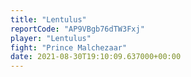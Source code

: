 ```yaml
---
title: "Lentulus"
reportCode: "AP9VBgb76dTW3Fxj"
player: "Lentulus"
fight: "Prince Malchezaar"
date: 2021-08-30T19:10:09.637000+00:00
---
```

